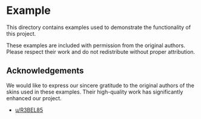 # Example

This directory contains examples used to demonstrate the functionality of this project.

These examples are included with permission from the original authors. Please respect their work and do not redistribute without proper attribution.

## Acknowledgements

We would like to express our sincere gratitude to the original authors of the skins used in these examples. Their high-quality work has significantly enhanced our project.

- [u/R3BEL85](https://www.reddit.com/user/R3BEL85/)
